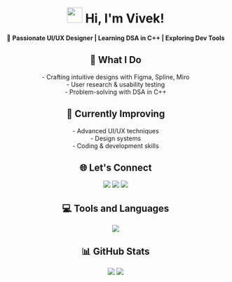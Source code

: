 <h1 align="center">
  <img src="https://media.giphy.com/media/hvRJCLFzcasrR4ia7z/giphy.gif" width="35"> 
  Hi, I'm Vivek! 
</h1>

<p align="center">
  🎨 <b>Passionate UI/UX Designer | Learning DSA in C++ | Exploring Dev Tools</b>
</p>
<h2 align="center">🚀 What I Do</h2>

<p align="center">
- Crafting intuitive designs with Figma, Spline, Miro <br>
- User research & usability testing <br>
- Problem-solving with DSA in C++
</p>

<h2 align="center">🌱 Currently Improving</h2>

<p align="center">
- Advanced UI/UX techniques <br>
- Design systems <br>
- Coding & development skills
</p>

<h2 align="center">🌐 Let's Connect</h2>

<p align="center"> <a href="https://behance.net/VivekBv"><img src="https://img.shields.io/badge/Behance-1769ff?logo=behance&logoColor=white"></a> <a href="https://instagram.com/vivekbv__"><img src="https://img.shields.io/badge/Instagram-%23E4405F.svg?logo=Instagram&logoColor=white"></a> <a href="https://www.linkedin.com/in/vivekbv2406"><img src="https://img.shields.io/badge/LinkedIn-%230077B5.svg?logo=linkedin&logoColor=white"></a> </p>

<h2 align="center">💻 Tools and Languages</h2>

<p align="center">
  <img src="https://skillicons.dev/icons?i=c,cpp,python,html,css,js,react,tailwind,bash,git,github,figma,firebase,mysql,dribbble" />
</p>


<h2 align="center">📊 GitHub Stats</h2>

<p align="center"><img src="https://github-readme-streak-stats.herokuapp.com/?user=bvvivek6&theme=radical" /> <img src="https://github-readme-stats.vercel.app/api?username=bvvivek6&theme=radical&show_icons=true" /></p>
